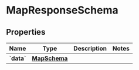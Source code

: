 
# MapResponseSchema

## Properties
Name | Type | Description | Notes
------------ | ------------- | ------------- | -------------
**&#x60;data&#x60;** | [**MapSchema**](MapSchema.md) |  | 



